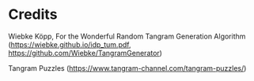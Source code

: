# Credits

Wiebke Köpp, For the Wonderful Random Tangram Generation Algorithm (https://wiebke.github.io/idp_tum.pdf, https://github.com/Wiebke/TangramGenerator)

Tangram Puzzles (https://www.tangram-channel.com/tangram-puzzles/)
